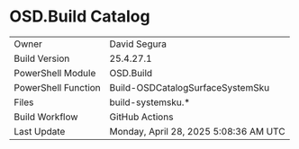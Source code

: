 ﻿# OSD.Build Catalog

| | |
|-|-|
| Owner | David Segura |
| Build Version | 25.4.27.1 |
| PowerShell Module | OSD.Build |
| PowerShell Function | Build-OSDCatalogSurfaceSystemSku |
| Files | build-systemsku.* |
| Build Workflow | GitHub Actions |
| Last Update | Monday, April 28, 2025 5:08:36 AM UTC |
